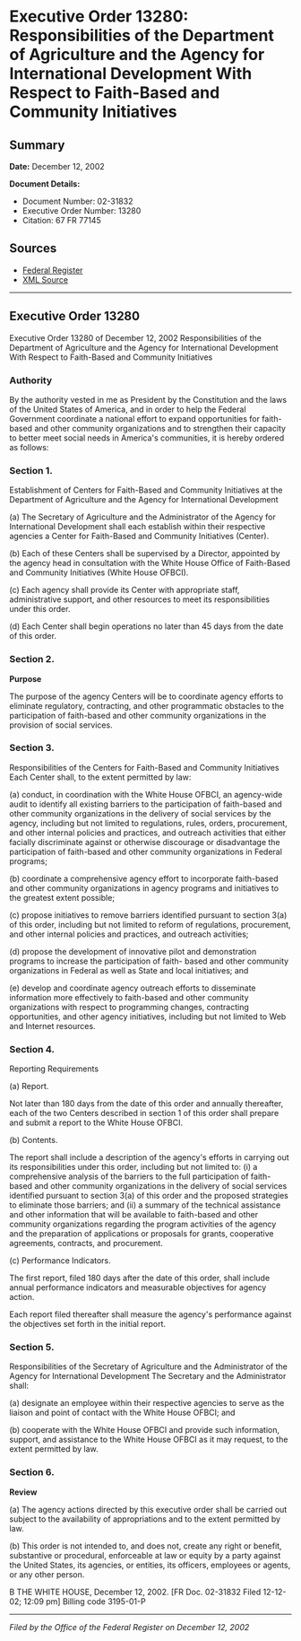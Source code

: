# Executive Order 13280: Responsibilities of the Department of Agriculture and the Agency for International Development With Respect to Faith-Based and Community Initiatives

## Summary

**Date:** December 12, 2002

**Document Details:**
- Document Number: 02-31832
- Executive Order Number: 13280
- Citation: 67 FR 77145

## Sources
- [Federal Register](https://www.federalregister.gov/documents/2002/12/16/02-31832/responsibilities-of-the-department-of-agriculture-and-the-agency-for-international-development-with)
- [XML Source](https://www.federalregister.gov/documents/full_text/xml/2002/12/16/02-31832.xml)

---

## Executive Order 13280

Executive Order 13280 of December 12, 2002
Responsibilities of the Department of Agriculture and the Agency for International Development With Respect to Faith-Based and Community Initiatives
### Authority

By the authority vested in me as President by the Constitution and the laws of the United States of America, and in order to help the Federal Government coordinate a national effort to expand opportunities for faith-based and other community organizations and to strengthen their capacity to better meet social needs in America's communities, it is hereby ordered as follows:
### Section 1.

Establishment of Centers for Faith-Based and Community Initiatives at the Department of Agriculture and the Agency for International Development

(a) The Secretary of Agriculture and the Administrator of the Agency for International Development shall each establish within their respective agencies a Center for Faith-Based and Community Initiatives (Center).

(b) Each of these Centers shall be supervised by a Director, appointed by the agency head in consultation with the White House Office of Faith-Based and Community Initiatives (White House OFBCI).

(c) Each agency shall provide its Center with appropriate staff, administrative support, and other resources to meet its responsibilities under this order.

(d) Each Center shall begin operations no later than 45 days from the date of this order.
### Section 2.

**Purpose**

The purpose of the agency Centers will be to coordinate agency efforts to eliminate regulatory, contracting, and other programmatic obstacles to the participation of faith-based and other community organizations in the provision of social services.
### Section 3.

Responsibilities of the Centers for Faith-Based and Community Initiatives
Each Center shall, to the extent permitted by law:

(a) conduct, in coordination with the White House OFBCI, an agency-wide audit to identify all existing barriers to the participation of faith-based and other community organizations in the delivery of social services by the agency, including but not limited to regulations, rules, orders, procurement, and other internal policies and practices, and outreach activities that either facially discriminate against or otherwise discourage or disadvantage the participation of faith-based and other community organizations in Federal programs;

(b) coordinate a comprehensive agency effort to incorporate faith-based and other community organizations in agency programs and initiatives to the greatest extent possible;

(c) propose initiatives to remove barriers identified pursuant to section 3(a) of this order, including but not limited to reform of regulations, procurement, and other internal policies and practices, and outreach activities;

(d) propose the development of innovative pilot and demonstration programs to increase the participation of faith- based and other community organizations in Federal as well as State and local initiatives; and

(e) develop and coordinate agency outreach efforts to disseminate information more effectively to faith-based and other community organizations with respect to programming changes, contracting opportunities, and other agency initiatives, including but not limited to Web and Internet resources.
### Section 4.

Reporting Requirements

(a) Report.

Not later than 180 days from the date of this order and annually thereafter, each of the two Centers described in section 1 of this order shall prepare and submit a report to the White House OFBCI.

(b) Contents.

The report shall include a description of the agency's efforts in carrying out its responsibilities under this order, including but not limited to:
    (i) a comprehensive analysis of the barriers to the full participation of faith-based and other community organizations in the delivery of social services identified pursuant to section 3(a) of this order and the proposed strategies to eliminate those barriers; and
    (ii) a summary of the technical assistance and other information that will be available to faith-based and other community organizations regarding the program activities of the agency and the preparation of applications or proposals for grants, cooperative agreements, contracts, and procurement.

(c) Performance Indicators.

The first report, filed 180 days after the date of this order, shall include annual performance indicators and measurable objectives for agency action.

Each report filed thereafter shall measure the agency's performance against the objectives set forth in the initial report.
### Section 5.

Responsibilities of the Secretary of Agriculture and the Administrator of the Agency for International Development
The Secretary and the Administrator shall:

(a) designate an employee within their respective agencies to serve as the liaison and point of contact with the White House OFBCI; and

(b) cooperate with the White House OFBCI and provide such information, support, and assistance to the White House OFBCI as it may request, to the extent permitted by law.
### Section 6.

**Review**

(a) The agency actions directed by this executive order shall be carried out subject to the availability of appropriations and to the extent permitted by law.

(b) This order is not intended to, and does not, create any right or benefit, substantive or procedural, enforceable at law or equity by a party against the United States, its agencies, or entities, its officers, employees or agents, or any other person.

B
THE WHITE HOUSE,
December 12, 2002.
[FR Doc. 02-31832
Filed 12-12-02; 12:09 pm]
Billing code 3195-01-P

---

*Filed by the Office of the Federal Register on December 12, 2002*
